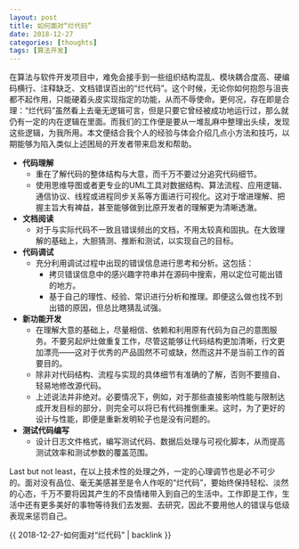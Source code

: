 ```yaml
---
layout: post
title: 如何面对“烂代码”
date: 2018-12-27
categories: [thoughts]
tags: [算法开发]
---
```


在算法与软件开发项目中，难免会接手到一些组织结构混乱、模块耦合度高、硬编码横行、注释缺乏、文档错误百出的“烂代码”。这个时候，无论你如何抱怨与沮丧都不起作用，只能硬着头皮实现指定的功能，从而不辱使命。更何况，存在即是合理：“烂代码”虽然看上去毫无逻辑可言，但是只要它曾经被成功地运行过，那么就仍有一定的内在逻辑在里面。而我们的工作便是要从一堆乱麻中整理出头续，发现这些逻辑，为我所用。本文便结合我个人的经验与体会介绍几点小方法和技巧，以期能够为陷入类似上述困局的开发者带来启发和帮助。

-   **代码理解** 
    -   重在了解代码的整体结构与大意，而千万不要过分追究代码细节。
    -   使用思维导图或者更专业的UML工具对数据结构、算法流程、应用逻辑、通信协议、线程或进程同步关系等方面进行可视化。这对于增进理解、把握主旨大有裨益，甚至能够做到比原开发者的理解更为清晰透澈。
-   **文档阅读** 
    -   对于与实际代码不一致且错误频出的文档，不用太较真和固执。在大致理解的基础上，大胆猜测、推断和测试，以实现自己的目标。
-   **代码调试** 
    -   充分利用调试过程中出现的错误信息进行思考和分析。这包括：
        -   拷贝错误信息中的感兴趣字符串并在源码中搜索，用以定位可能出错的地方。
        -   基于自己的理性、经验、常识进行分析和推理。即便这么做也找不到出错的原因，但总比瞎猜乱试强。
-   **新功能开发** 
    -   在理解大意的基础上，尽量相信、依赖和利用原有代码为自己的意图服务。不要另起炉灶做重复工作，尽管这能够让代码结构更加清晰，行文更加漂亮——这对于优秀的产品固然不可或缺，然而这并不是当前工作的首要目的。
    -   除非对代码结构、流程与实现的具体细节有准确的了解，否则不要擅自、轻易地修改源代码。
    -   上述说法并非绝对。必要情况下，例如，对于那些直接影响性能与限制达成开发目标的部分，则完全可以将已有代码推倒重来。这时，为了更好的设计与性能，即便是重新发明轮子也是没有问题的。
-   **测试代码编写** 
    -   设计日志文件格式，编写测试代码、数据后处理与可视化脚本，从而提高测试效率和测试参数的覆盖范围。

Last but not least，在以上技术性的处理之外，一定的心理调节也是必不可少的。面对没有品位、毫无美感甚至是令人作呕的“烂代码”，要始终保持轻松、淡然的心态，千万不要将因其产生的不良情绪带入到自己的生活中。工作即是工作，生活中还有更多美好的事物等待我们去发掘、去研究，因此不要用他人的错误与低级表现来惩罚自己。

{{ 2018-12-27-如何面对“烂代码” | backlink }}
